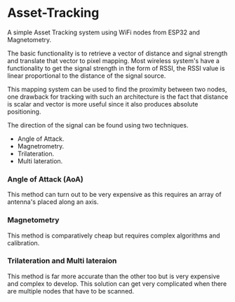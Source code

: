 # Asset-Tracking
A simple Asset Tracking system using WiFi nodes from ESP32 and Magnetometry.


The basic functionality is to retrieve a vector of distance and signal strength and translate that vector to pixel mapping. Most wireless system's have a functionality to get the signal strength in the form of RSSI, the RSSI value is linear proportional to the distance of the signal source. 

This mapping system can be used to find the proximity between two nodes, one drawback for tracking with such an architecture is the fact that distance is scalar and vector is more useful since it also produces absolute positioning.

The direction of the signal can be found using two techniques.
* Angle of Attack.
* Magnetrometry.
* Trilateration.
* Multi lateration. 

### Angle of Attack (AoA)
This method can turn out to be very expensive as this requires an array of antenna's placed along an axis.

### Magnetometry
This method is comparatively cheap but requires complex algorithms and calibration.

### Trilateration and Multi lateraion
This method is far more accurate than the other too but is very expensive and complex to develop. This solution can get very complicated when there are multiple nodes that have to be scanned.
